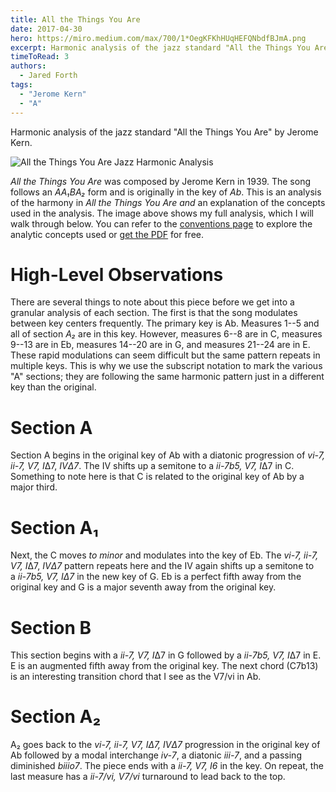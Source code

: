 ```yaml
---
title: All the Things You Are
date: 2017-04-30
hero: https://miro.medium.com/max/700/1*OegKFKhHUqHEFQNbdfBJmA.png
excerpt: Harmonic analysis of the jazz standard "All the Things You Are" by Jerome Kern.
timeToRead: 3
authors:
  - Jared Forth
tags:
  - "Jerome Kern"
  - "A"
---
```


Harmonic analysis of the jazz standard "All the Things You Are" by Jerome Kern.

<!--more-->

![All the Things You Are Jazz Harmonic Analysis](https://miro.medium.com/max/700/1*OegKFKhHUqHEFQNbdfBJmA.png)

*All the Things You Are* was composed by Jerome Kern in 1939. The song follows an *AA₁BA₂* form and is originally in the key of *Ab*. This is an analysis of the harmony in *All the Things You Are and* an explanation of the concepts used in the analysis. The image above shows my full analysis, which I will walk through below. You can refer to the [conventions page](https://jazztheory.co/conventions-theory/) to explore the analytic concepts used or [get the PDF](https://jaredforth.gumroad.com/l/attya) for free.

High-Level Observations
=======================

There are several things to note about this piece before we get into a granular analysis of each section. The first is that the song modulates between key centers frequently. The primary key is Ab. Measures 1--5 and all of section *A₂* are in this key. However, measures 6--8 are in C, measures 9--13 are in Eb, measures 14--20 are in G, and measures 21--24 are in E. These rapid modulations can seem difficult but the same pattern repeats in multiple keys. This is why we use the subscript notation to mark the various "A" sections; they are following the same harmonic pattern just in a different key than the original.

Section A
=========

Section A begins in the original key of Ab with a diatonic progression of *vi-7, ii-7, V7, I*Δ7, *IVΔ7*. The IV shifts up a semitone to a *ii-7b5, V7, I*Δ7 in C. Something to note here is that C is related to the original key of Ab by a major third.

Section A₁
==========

Next, the C moves *to minor* and modulates into the key of Eb. The *vi-7, ii-7, V7, I*Δ7, *IVΔ7* pattern repeats here and the IV again shifts up a semitone to a *ii-7b5, V7, IΔ7* in the new key of G. Eb is a perfect fifth away from the original key and G is a major seventh away from the original key.

Section B
=========

This section begins with a *ii-7, V7, I*Δ7 in G followed by a *ii-7b5, V7, I*Δ7 in E. E is an augmented fifth away from the original key. The next chord (C7b13) is an interesting transition chord that I see as the V7/vi in Ab.

Section A₂
==========

A₂ goes back to the *vi-7, ii-7, V7, IΔ7, IVΔ7* progression in the original key of Ab followed by a modal interchange *iv-7*, a diatonic *iii-7*, and a passing diminished *biiio7*. The piece ends with a *ii-7, V7, I6* in the key. On repeat, the last measure has a *ii-7/vi, V7/vi* turnaround to lead back to the top.